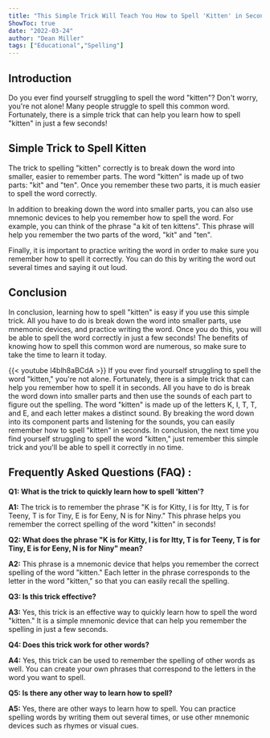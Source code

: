```yaml
---
title: "This Simple Trick Will Teach You How to Spell 'Kitten' in Seconds!"
ShowToc: true 
date: "2022-03-24"
author: "Dean Miller" 
tags: ["Educational","Spelling"]
---
```

## Introduction
Do you ever find yourself struggling to spell the word "kitten"? Don't worry, you're not alone! Many people struggle to spell this common word. Fortunately, there is a simple trick that can help you learn how to spell "kitten" in just a few seconds! 

## Simple Trick to Spell Kitten
The trick to spelling "kitten" correctly is to break down the word into smaller, easier to remember parts. The word "kitten" is made up of two parts: "kit" and "ten". Once you remember these two parts, it is much easier to spell the word correctly. 

In addition to breaking down the word into smaller parts, you can also use mnemonic devices to help you remember how to spell the word. For example, you can think of the phrase "a kit of ten kittens". This phrase will help you remember the two parts of the word, "kit" and "ten". 

Finally, it is important to practice writing the word in order to make sure you remember how to spell it correctly. You can do this by writing the word out several times and saying it out loud. 

## Conclusion
In conclusion, learning how to spell "kitten" is easy if you use this simple trick. All you have to do is break down the word into smaller parts, use mnemonic devices, and practice writing the word. Once you do this, you will be able to spell the word correctly in just a few seconds! The benefits of knowing how to spell this common word are numerous, so make sure to take the time to learn it today.

{{< youtube l4blh8aBCdA >}} 
If you ever find yourself struggling to spell the word "kitten," you're not alone. Fortunately, there is a simple trick that can help you remember how to spell it in seconds. All you have to do is break the word down into smaller parts and then use the sounds of each part to figure out the spelling. The word "kitten" is made up of the letters K, I, T, T, and E, and each letter makes a distinct sound. By breaking the word down into its component parts and listening for the sounds, you can easily remember how to spell "kitten" in seconds. In conclusion, the next time you find yourself struggling to spell the word "kitten," just remember this simple trick and you'll be able to spell it correctly in no time.

## Frequently Asked Questions (FAQ) :
**Q1: What is the trick to quickly learn how to spell 'kitten'?**

**A1:** The trick is to remember the phrase "K is for Kitty, I is for Itty, T is for Teeny, T is for Tiny, E is for Eeny, N is for Niny." This phrase helps you remember the correct spelling of the word "kitten" in seconds!

**Q2: What does the phrase "K is for Kitty, I is for Itty, T is for Teeny, T is for Tiny, E is for Eeny, N is for Niny" mean?**

**A2:** This phrase is a mnemonic device that helps you remember the correct spelling of the word "kitten." Each letter in the phrase corresponds to the letter in the word "kitten," so that you can easily recall the spelling. 

**Q3: Is this trick effective?**

**A3:** Yes, this trick is an effective way to quickly learn how to spell the word "kitten." It is a simple mnemonic device that can help you remember the spelling in just a few seconds. 

**Q4: Does this trick work for other words?**

**A4:** Yes, this trick can be used to remember the spelling of other words as well. You can create your own phrases that correspond to the letters in the word you want to spell. 

**Q5: Is there any other way to learn how to spell?**

**A5:** Yes, there are other ways to learn how to spell. You can practice spelling words by writing them out several times, or use other mnemonic devices such as rhymes or visual cues.





